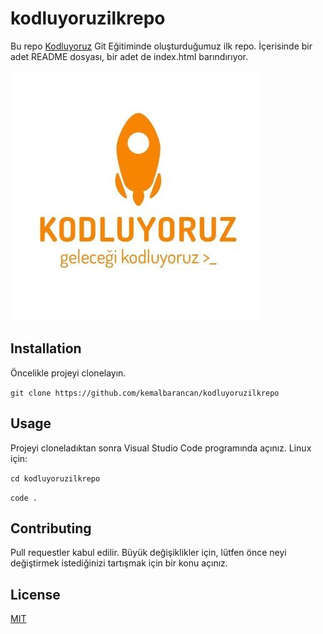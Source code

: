 # kodluyoruzilkrepo

Bu repo [Kodluyoruz](https://www.kodluyoruz.org/) Git Eğitiminde oluşturduğumuz ilk repo. İçerisinde bir adet README dosyası, bir adet de index.html barındırıyor.

![Kodluyoruz Logo](https://raw.githubusercontent.com/Kodluyoruz/taskforce/git/git/markdown-nedir-nasil-kullaniriz-/figures/kodluyoruz_logo.jpg)

## Installation 

Öncelikle projeyi clonelayın. 

`git clone https://github.com/kemalbarancan/kodluyoruzilkrepo`

## Usage 

Projeyi cloneladıktan sonra Visual Studio Code programında açınız. Linux için:

`cd kodluyoruzilkrepo`

`code .`

## Contributing 

Pull requestler kabul edilir. Büyük değişiklikler için, lütfen önce neyi değiştirmek istediğinizi tartışmak için bir konu açınız.

## License 

[MIT](https://choosealicense.com/licenses/mit/)

